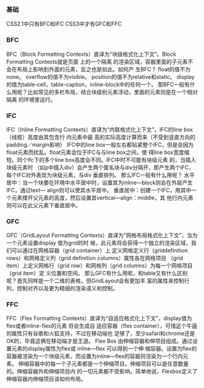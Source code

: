 ### 基础 

CSS2.1中只有BFC和IFC
 CSS3中才有GFC和FFC

###  BFC 

BFC（Block Formatting Contexts）直译为“块级格式化上下文”。Block Formatting Contexts就是页面
上的一个隔离 的渲染区域，容器里面的子元素不会在布局上影响到外面的元素，反之也是如此。如何产
生BFC？
float的值不为none。 overflow的值不为visible。 position的值不为relative和static。
display的值为table-cell，table-caption，inline-block中的任何一个。
那BFC一般有什么用呢？比如常见的多栏布局，结合块级别元素浮动，里面的元素则是在一个相对隔离
的环境里运行。

### IFC 

IFC（Inline Formatting Contexts）直译为“内联格式化上下文”，IFC的line box（线框）高度由其包含行
内元素中最 高的实际高度计算而来（不受到竖直方向的padding／margin影响）
IFC中的line box一般左右都贴紧整个IFC，但是会因为float元素而扰乱。float元素会位于IFC与与line 
box之间，使 得line box宽度缩短。同个lfc下的多个line box高度会不同。IFC中时不可能有块级元素
的，当插入块级元素时
（如p中插入div）会产生两个匿名块与div分隔开，即产生两个IFC，每个IFC对外表现为块级元素，与div
垂直排列。
那么IFC一般有什么用呢？
水平居中：当一个块要在环境中水平居中时，设置其为inline—block则会在外层产生IFC，通过text—
 align则可以使其水平居中。
垂直居中：创建一个IFC，用其中一个元素撑开父元素的高度，然后设置其vertical—align：middle，其
他行内元素则可以在此父元素下垂直居中。

### GFC 

GFC（GridLayout Formatting Contexts）直译为“网格布局格式化上下文”，当为一个元素设置display
值为grid的时 候，此元素将会获得一个独立的渲染区域，我们可以通过在网格容器（grid container）上
定义网格定义行（griddefinition rows）和网格定义列（grid definition columns）属性各在网格项目
（grid item）上定义网格行（grid row）和网格列（grid columns）为每一个网格项目（grid item）定
义位置和空间。
那么GFC有什么用呢，和table又有什么区别呢？首先同样是一个二维的表格，但GridLayout会有更加丰
富的属性来控制行列，控制对齐以及更为精细的渲染语义和控制。

### FFC 

FFC（Flex Formatting Contexts）直译为“自适应格式化上下文”，display值为flex或者inline-flex的元素
将会生成自 适应容器（flex container），可惜这个牛逼的属性只有谷歌和火狐支持，不过在移动端也
足够了，至少safari和chrome还是OK的，毕竟这俩在移动端才是王道。
Flex Box 由伸缩容器和伸项目组成。通过设置元素的display属性为flex或 inline—flex 可以得到一个伸
缩容器。设置为flex的容器被渲染为一个块级元素，而设置为inline—flex的容器则渲染为一个行内元
素。
伸缩容器中的每一个子元素都是一个伸缩项目。伸缩项目可以是任意数量的。伸缩容器外和伸缩项目内
的一切元素都不受影响。简单地说，Flexbox定义了伸缩容器内伸缩项目该如何布局。